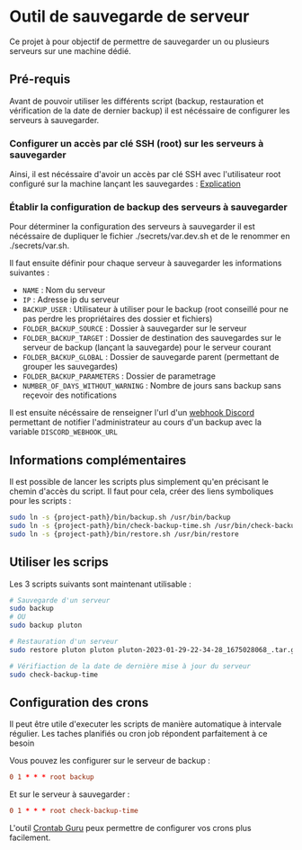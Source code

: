 # Outil de sauvegarde de serveur

Ce projet à pour objectif de permettre de sauvegarder un ou plusieurs serveurs sur une machine dédié.

## Pré-requis

Avant de pouvoir utiliser les différents script (backup, restauration et vérification de la date de dernier backup) il est nécéssaire de configurer les serveurs à sauvegarder.

### Configurer un accès par clé SSH (root) sur les serveurs à sauvegarder

Ainsi, il est nécéssaire d'avoir un accès par clé SSH avec l'utilisateur root configuré sur la machine lançant les sauvegardes : [Explication](https://www.cyberciti.biz/faq/how-to-set-up-ssh-keys-on-linux-unix/)

### Établir la configuration de backup des serveurs à sauvegarder

Pour déterminer la configuration des serveurs à sauvegarder il est nécéssaire de dupliquer le fichier ./secrets/var.dev.sh et de le renommer en ./secrets/var.sh.

Il faut ensuite définir pour chaque serveur à sauvegarder les informations suivantes :

-   `NAME` : Nom du serveur
-   `IP` : Adresse ip du serveur
-   `BACKUP_USER` : Utilisateur à utiliser pour le backup (root conseillé pour ne pas perdre les propriétaires des dossier et fichiers)
-   `FOLDER_BACKUP_SOURCE` : Dossier à sauvegarder sur le serveur
-   `FOLDER_BACKUP_TARGET` : Dossier de destination des sauvegardes sur le serveur de backup (lançant la sauvegarde) pour le serveur courant
-   `FOLDER_BACKUP_GLOBAL` : Dossier de sauvegarde parent (permettant de grouper les sauvegardes)
-   `FOLDER_BACKUP_PARAMETERS` : Dossier de parametrage
-   `NUMBER_OF_DAYS_WITHOUT_WARNING` : Nombre de jours sans backup sans reçevoir des notifications

Il est ensuite nécéssaire de renseigner l'url d'un [webhook Discord](https://support.discord.com/hc/en-us/articles/228383668-Intro-to-Webhooks) permettant de notifier l'administrateur au cours d'un backup avec la variable `DISCORD_WEBHOOK_URL`

## Informations complémentaires

Il est possible de lancer les scripts plus simplement qu'en précisant le chemin d'accès du script. Il faut pour cela, créer des liens symboliques pour les scripts :

```bash
sudo ln -s {project-path}/bin/backup.sh /usr/bin/backup
sudo ln -s {project-path}/bin/check-backup-time.sh /usr/bin/check-backup-time
sudo ln -s {project-path}/bin/restore.sh /usr/bin/restore
```

## Utiliser les scrips

Les 3 scripts suivants sont maintenant utilisable :

```bash
# Sauvegarde d'un serveur
sudo backup
# OU
sudo backup pluton

# Restauration d'un serveur
sudo restore pluton pluton pluton-2023-01-29-22-34-28_1675028068_.tar.gz

# Vérifiaction de la date de dernière mise à jour du serveur
sudo check-backup-time
```

## Configuration des crons

Il peut être utile d'executer les scripts de manière automatique à intervale régulier. Les taches planifiés ou cron job répondent parfaitement à ce besoin

Vous pouvez les configurer sur le serveur de backup :

```conf
0 1 * * * root backup
```

Et sur le serveur à sauvegarder :

```conf
0 1 * * * root check-backup-time
```

L'outil [Crontab Guru](https://crontab.guru/) peux permettre de configurer vos crons plus facilement.
